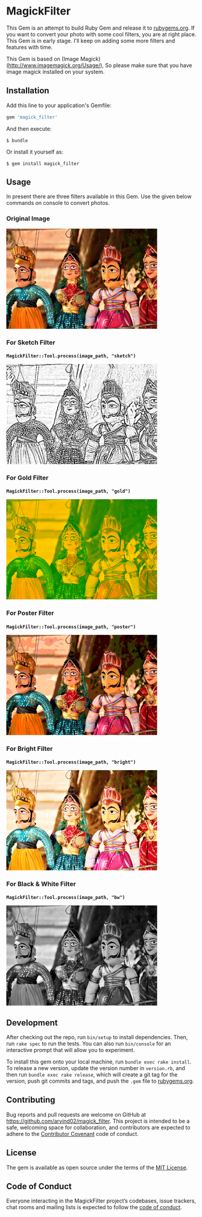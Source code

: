 # MagickFilter

This Gem is an attempt to build Ruby Gem and release it to [rubygems.org](https://rubygems.org). If you want to convert your photo with some cool filters, you are at right place. This Gem is in early stage. I'll keep on adding some more filters and features with time. 

This Gem is based on (Image Magick)(http://www.imagemagick.org/Usage/), So please make sure that you have image magick installed on your system. 



## Installation

Add this line to your application's Gemfile:

```ruby
gem 'magick_filter'
```

And then execute:

    $ bundle

Or install it yourself as:

    $ gem install magick_filter

## Usage

In present there are three filters available in this Gem. Use the given below commands on console to convert photos.


### Original Image

<img src="/test_image/test.jpg" alt="Original" width=400 height=265 />


### For Sketch Filter

**`MagickFilter::Tool.process(image_path, "sketch")`**


<img src="/test_image/sketch.jpg" alt="Sketch" width=400 height=265 />


### For Gold Filter

**`MagickFilter::Tool.process(image_path, "gold")`**


<img src="/test_image/gold.jpg" alt="Gold" width=400 height=265 />


### For Poster Filter

**`MagickFilter::Tool.process(image_path, "poster")`**


<img src="/test_image/poster.jpg" alt="Poster" width=400 height=265/>


### For Bright Filter

**`MagickFilter::Tool.process(image_path, "bright")`**


<img src="/test_image/bright.jpg" alt="Bright" width=400 height=265 />


### For Black & White Filter

**`MagickFilter::Tool.process(image_path, "bw")`**


<img src="/test_image/black&white.jpg" alt="Black & White" width=400 height=265 />


## Development

After checking out the repo, run `bin/setup` to install dependencies. Then, run `rake spec` to run the tests. You can also run `bin/console` for an interactive prompt that will allow you to experiment.

To install this gem onto your local machine, run `bundle exec rake install`. To release a new version, update the version number in `version.rb`, and then run `bundle exec rake release`, which will create a git tag for the version, push git commits and tags, and push the `.gem` file to [rubygems.org](https://rubygems.org).

## Contributing

Bug reports and pull requests are welcome on GitHub at https://github.com/arvind02/magick_filter. This project is intended to be a safe, welcoming space for collaboration, and contributors are expected to adhere to the [Contributor Covenant](http://contributor-covenant.org) code of conduct.

## License

The gem is available as open source under the terms of the [MIT License](https://opensource.org/licenses/MIT).

## Code of Conduct

Everyone interacting in the MagickFilter project’s codebases, issue trackers, chat rooms and mailing lists is expected to follow the [code of conduct](https://github.com/arvind02/magick_filter/blob/master/CODE_OF_CONDUCT.md).
